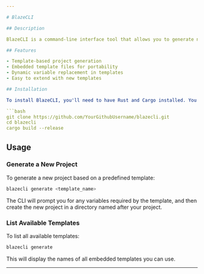 ```yaml
---

# BlazeCLI

## Description

BlazeCLI is a command-line interface tool that allows you to generate new projects based on predefined templates. It's built using Rust and leverages libraries like `clap` for command-line argument parsing, `handlebars` for templating, and `rust-embed` for embedding static assets.

## Features

- Template-based project generation
- Embedded template files for portability
- Dynamic variable replacement in templates
- Easy to extend with new templates

## Installation

To install BlazeCLI, you'll need to have Rust and Cargo installed. You can then clone the repository and build the project:

```bash
git clone https://github.com/YourGithubUsername/blazecli.git
cd blazecli
cargo build --release
```

## Usage

### Generate a New Project

To generate a new project based on a predefined template:

```bash
blazecli generate <template_name>
```

The CLI will prompt you for any variables required by the template, and then create the new project in a directory named after your project.

### List Available Templates

To list all available templates:

```bash
blazecli generate
```

This will display the names of all embedded templates you can use.

---
```

